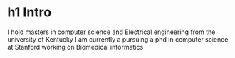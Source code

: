 # h1 Intro  
I hold masters in computer science and Electrical engineering from the university of Kentucky
I am currently a pursuing a phd in computer science at Stanford working on Biomedical informatics

